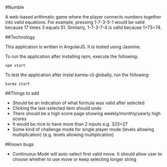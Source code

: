 #Numble

A web-based arithmatic game where the player connects numbers together into valid equations. For example, pressing 1-7-3-5-1 would be valid because 17 times 3 equals 51. Similarly, 1-7-3-7-4 is valid because 1+73=74.

##Technology

This application is written in AngularJS. It is tested using Jasmine.

To run the application after installing npm, execute the following:

```
npm start
```

To test the application after instal karma-cli globally, run the following:

```
karma start
```


##Things to add

* Should be an indication of what formula was valid after selected
* Clicking the last-selected item should undo
* There should be a high score page showing weekly/monthly/yearly high scores
* It would be nice to have more than 2 inputs e.g. 3*3*3=27
* Some kind of challenge mode for single player mode (levels allowing multiplication) (e.g. levels allowing multiplication)

#Known bugs

* Continuous Mode will auto-select first valid move. It should allow user to choose whether to use move or keep selecting longer string
